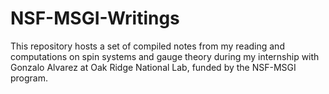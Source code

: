 # NSF-MSGI-Writings

This repository hosts a set of compiled notes from my reading and computations on spin systems and gauge theory during my internship with Gonzalo Alvarez at Oak Ridge National Lab, funded by the NSF-MSGI program.
